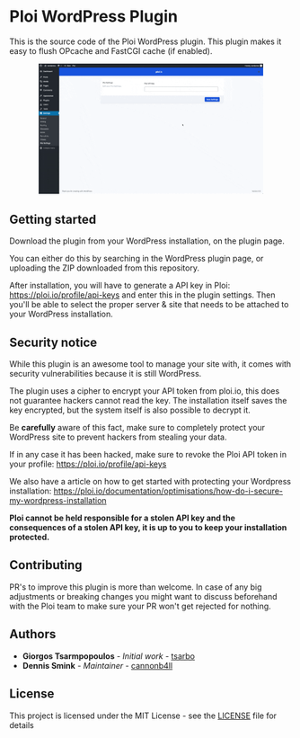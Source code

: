 # Ploi WordPress Plugin

This is the source code of the Ploi WordPress plugin. This plugin makes it easy to flush OPcache and FastCGI cache (if enabled).

<p align="center"><img src="https://github.com/ploi-deploy/ploi-wordpress-plugin/blob/master/example.gif" width="400"></p>

## Getting started

Download the plugin from your WordPress installation, on the plugin page.

You can either do this by searching in the WordPress plugin page, or uploading the ZIP downloaded from this repository.

After installation, you will have to generate a API key in Ploi: https://ploi.io/profile/api-keys and enter this in the
plugin settings. Then you'll be able to select the proper server & site that needs to be attached to your WordPress installation.

## Security notice

While this plugin is an awesome tool to manage your site with, it comes with security vulnerabilities because it is still WordPress.

The plugin uses a cipher to encrypt your API token from ploi.io, this does not guarantee hackers cannot read the key. The installation itself
saves the key encrypted, but the system itself is also possible to decrypt it.

Be **carefully** aware of this fact, make sure to completely protect your WordPress site to prevent hackers from stealing your data.

If in any case it has been hacked, make sure to revoke the Ploi API token in your profile: https://ploi.io/profile/api-keys

We also have a article on how to get started with protecting your Wordpress installation: https://ploi.io/documentation/optimisations/how-do-i-secure-my-wordpress-installation

**Ploi cannot be held responsible for a stolen API key and the consequences of a stolen API key, it is up to you to keep your installation protected.**

## Contributing

PR's to improve this plugin is more than welcome. In case of any big adjustments or breaking changes you might want to discuss
beforehand with the Ploi team to make sure your PR won't get rejected for nothing.

## Authors

* **Giorgos Tsarmpopoulos** - *Initial work* - [tsarbo](https://github.com/tsarbo)
* **Dennis Smink** - *Maintainer* - [cannonb4ll](https://github.com/cannonb4ll)

## License

This project is licensed under the MIT License - see the [LICENSE](https://github.com/ploi-deploy/ploi-wordpress-plugin/blob/master/LICENSE) file for details